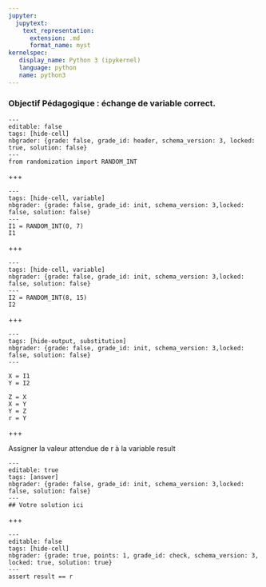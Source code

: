 ```yaml
---
jupyter:
  jupytext:
    text_representation:
      extension: .md
      format_name: myst
kernelspec:
   display_name: Python 3 (ipykernel)
   language: python
   name: python3
---
```


### Objectif Pédagogique : échange de variable correct.

```{code-cell} python
---
editable: false
tags: [hide-cell]
nbgrader: {grade: false, grade_id: header, schema_version: 3, locked: true, solution: false}
---
from randomization import RANDOM_INT
```

+++

```{code-cell} python
---
tags: [hide-cell, variable]
nbgrader: {grade: false, grade_id: init, schema_version: 3,locked: false, solution: false}
---
I1 = RANDOM_INT(0, 7)
I1
```

+++

```{code-cell} python
---
tags: [hide-cell, variable]
nbgrader: {grade: false, grade_id: init, schema_version: 3,locked: false, solution: false}
---
I2 = RANDOM_INT(8, 15)
I2
```

+++

```{code-cell} python
---
tags: [hide-output, substitution]
nbgrader: {grade: false, grade_id: init, schema_version: 3,locked: false, solution: false}
---

X = I1
Y = I2

Z = X
X = Y
Y = Z
r = Y
```

+++

Assigner la valeur attendue de r à la variable result

```{code-cell} python
---
editable: true
tags: [answer]
nbgrader: {grade: false, grade_id: init, schema_version: 3,locked: false, solution: false}
---
## Votre solution ici
```

+++

```{code-cell} python
---
editable: false
tags: [hide-cell]
nbgrader: {grade: true, points: 1, grade_id: check, schema_version: 3, locked: true, solution: true}
---
assert result == r
```
